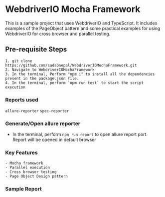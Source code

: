 # WebdriverIO Mocha Framework
This is a sample project that uses WebdriverIO and TypeScript. It includes examples of the PageObject pattern and some practical examples for using WebdriverIO for cross browser and parallel testing.

## Pre-requisite Steps
```
1. git clone https://github.com/sadabnepal/WebdriverIOMochaFramework.git
2. Navigate to WebdriverIOMochaFramework
3. In the terminal, Perform "npm i" to install all the dependencies present in the package.json file.
4. In the terminal, perform `npm run test` to start the script execution
```

### Reports used
`allure-reporter`
`spec-reporter`

### Generate/Open allure reporter
- In the terminal, perform `npm run report` to open allure report port. Report will be opened in default browser

### Key Features
	- Mocha framework
	- Parallel execution
	- Cross browser testing
	- Page Object Design pattern
	
### Sample Report
